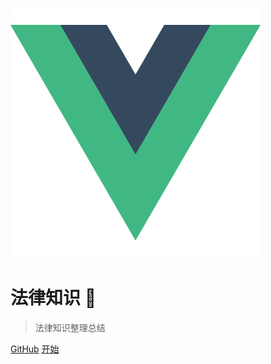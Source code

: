 ![logo](logo.png)

# 法律知识 🤔

> 法律知识整理总结

[GitHub](https://github.com/treecrow/book-perfect)
[开始](README.md)

